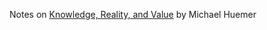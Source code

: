 Notes on [Knowledge, Reality, and Value](https://www.goodreads.com/en/book/show/57610167) by Michael Huemer
